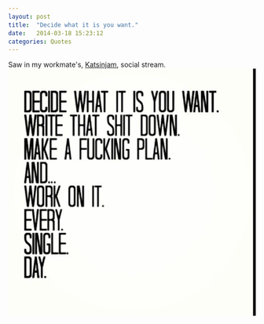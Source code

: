 ```yaml
---
layout: post
title:  "Decide what it is you want."
date:   2014-03-18 15:23:12
categories: Quotes
---
```


Saw in my workmate's, <a href="http://www.katsinjam.co.uk" target="_blank">Katsinjam</a>, social stream.
<img alt="Decide what it is you want. Write that shit down. Make a fucking plan. And ... Work on it. Every. Single. Day." src="/assets/posts/decide.jpg" />